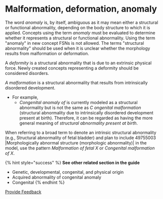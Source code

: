 # Malformation, deformation, anomaly

The word _anomaly_ is, by itself, ambiguous as it may mean either a structural or functional abnormality, depending on the body structure to which it is applied. Concepts using the term _anomaly_ must be evaluated to determine whether it represents a structural or functional abnormality. Using the term "anomaly" in new concept FSNs is not allowed. The terms "structural abnormality" should be used when it is unclear whether the morphology results from malformation or deformation.

A _deformity_ is a structural abnormality that is due to an extrinsic physical force. Newly created concepts representing a deformity should be considered disorders.

_A malformation_ is a structural abnormality that results from intrinsically disordered development.

* For example,
  * _Congenital anomaly of_ is currently modeled as a structural abnormality but is not the same as _C_ _ongenital malformation_ (structural abnormality due to intrinsically disordered development present at birth). Therefore, it can be regarded as having the more general meaning of _structural abnormality present at birth_.

When referring to a broad term to denote an intrinsic structural abnormality (e.g., Structural abnormality of fetal bladder) and plan to include 49755003 |Morphologically abnormal structure (morphologic abnormality)| in the model, use the pattern _Malformation of fetal X_ or _Congenital malformation of X_.

{% hint style="success" %}
**See other related section in the guide**



* Genetic, developmental, congenital, and physical origin
* Acquired abnormality of congenital anomaly
* Congenital
{% endhint %}

<a href="https://docs.google.com/forms/d/e/1FAIpQLScTmbZIf0UEQwYDkY27EEWBkaiYkHSbR0_9DmFrMLXoQLyL7Q/viewform?usp=pp_url&#x26;entry.1767247133=SCT+Editorial+Guide&#x26;entry.670899847=Malformation%2C%20deformation%2C%20anomaly" class="button primary">Provide Feedback</a>
